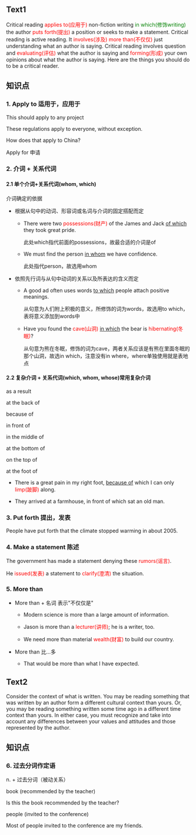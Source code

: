 ## Text1
Critical reading <font color = "red">applies to(应用于)</font> non-fiction writing <font color = "green">in which(修饰writing)</font> the author <font color = "red">puts forth(提出)</font> a position or seeks to make a statement.
Critical reading is active reading.
It <font color = "red">involves(涉及)</font> <font color = "red">more than(不仅仅)</font> just understanding what an author is saying.
Critical reading involves question and <font color = "red">evaluating(评估)</font> what the author is saying and <font color = "red">forming(形成)</font> your own opinions about what the author is saying.
Here are the things you should do to be a critical reader.

## 知识点
### 1. Apply to 适用于，应用于

This should apply to any project

These regulations apply to everyone, without exception.

How does that apply to China?

Apply for 申请

### 2. 介词 + 关系代词
#### 2.1 单个介词+关系代词(whom, which)

介词确定的依据

- 根据从句中的动词、形容词或名词与介词的固定搭配而定

  - There were two <font color = "red">possessions(财产)</font> of the James and Jack <u>of which</u> they took great pride.
    
    此处which指代前面的possessions，故最合适的介词是of
  - We must find the person <u>in whom</u> we have confidence. 
    
    此处指代person，故选用whom

- 依照先行词与从句中动词的关系以及所表达的含义而定
  - A good ad often uses words <u>to which</u> people attach positive meanings.

    从句意为人们附上积极的意义，所修饰的词为words，故选用to which，表将意义添加到words中

  - Have you found the <font color = "red">cave(山洞)</font> <u>in which</u> the bear is <font color = "red">hibernating(冬眠)</font>?

    从句意为熊在冬眠，修饰的词为cave，两者关系应该是有熊在里面冬眠的那个山洞，故选in which，注意没有in where，where单独使用就是表地点

#### 2.2 复杂介词 + 关系代词(which, whom, whose)常用复杂介词

as a result

at the back of

because of

in front of

in the middle of

at the bottom of

on the top of

at the foot of

- There is a great pain in my right foot, <u>because of</u> which I can only <font color = "red">limp(跛脚)</font> along.

- They arrived at a farmhouse, in front of which sat an old man.

### 3. Put forth 提出，发表

People have put forth that the climate stopped warming in about 2005.

### 4. Make a statement 陈述

The government has made a statement denying these <font color = "red">rumors(谣言)</font>.

He <font color = "red">issued(发表)</font> a statement to <font color = "red">clarify(澄清)</font> the situation.

### 5. More than

- More than + 名词 表示"不仅仅是"

  - Modern science is more than a large amount of information.

  - Jason is more than a <font color = "red">lecturer(讲师)</font>; he is a writer, too.

  - We need more than material <font color = "red">wealth(财富)</font> to build our country.

- More than 比...多

  - That would be more than what I have expected.

## Text2
Consider the context of what is written.
You may be reading something that was written by an author form a different cultural context than yours.
Or, you may be reading something written some time ago in a different time context than yours.
In either case, you must recognize and take into account any differences between your values and attitudes and those represented by the author.

## 知识点

### 6. 过去分词作定语

n. + 过去分词（被动关系）

book (recommended by the teacher)

Is this the book recommended by the teacher?

people (invited to the conference)

Most of people invited to the conference are my friends.